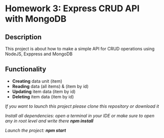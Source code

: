 # Homework 3: Express CRUD API with MongoDB

## Description
This project is about how to make a simple API for CRUD operations using NodeJS, Exppress and MongoDB

## Functionality
- **Creating** data unit (item)
- **Reading** data (all items) & (item by id)
- **Updating** item data (item by id)
- **Deleting** item data (item by id)

_If you want to launch this project please clone this repository or download it_

_Install all dependencies: open a terminal in your IDE or make sure to open any in root level and write there **npm install**_

_Launch the project: **npm start**_